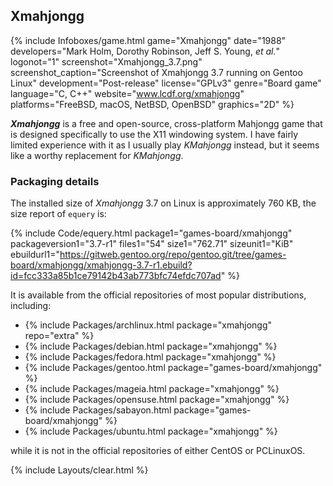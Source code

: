 ## Xmahjongg
{% include Infoboxes/game.html game="Xmahjongg" date="1988" developers="Mark Holm, Dorothy Robinson, Jeff S. Young, <i>et al.</i>" logonot="1" screenshot="Xmahjongg_3.7.png" screenshot_caption="Screenshot of Xmahjongg 3.7 running on Gentoo Linux" development="Post-release" license="GPLv3" genre="Board game" language="C, C++" website="<a href='https://www.lcdf.org/xmahjongg/' link='_blank'>www.lcdf.org/xmahjongg</a>" platforms="FreeBSD, macOS, NetBSD, OpenBSD" graphics="2D" %}

***Xmahjongg*** is a free and open-source, cross-platform Mahjongg game that is designed specifically to use the X11 windowing system. I have fairly limited experience with it as I usually play *KMahjongg* instead, but it seems like a worthy replacement for *KMahjongg*. 

### Packaging details
The installed size of *Xmahjongg* 3.7 on Linux is approximately 760 KB, the size report of `equery` is:

{% include Code/equery.html package1="games-board/xmahjongg" packageversion1="3.7-r1" files1="54" size1="762.71" sizeunit1="KiB" ebuildurl1="https://gitweb.gentoo.org/repo/gentoo.git/tree/games-board/xmahjongg/xmahjongg-3.7-r1.ebuild?id=fcc333a85b1ce79142b43ab773bfc74efdc707ad" %}

It is available from the official repositories of most popular distributions, including:

* {% include Packages/archlinux.html package="xmahjongg" repo="extra" %}
* {% include Packages/debian.html package="xmahjongg" %}
* {% include Packages/fedora.html package="xmahjongg" %}
* {% include Packages/gentoo.html package="games-board/xmahjongg" %}
* {% include Packages/mageia.html package="xmahjongg" %}
* {% include Packages/opensuse.html package="xmahjongg" %}
* {% include Packages/sabayon.html package="games-board/xmahjongg" %}
* {% include Packages/ubuntu.html package="xmahjongg" %}

while it is not in the official repositories of either CentOS or PCLinuxOS.

{% include Layouts/clear.html %}
